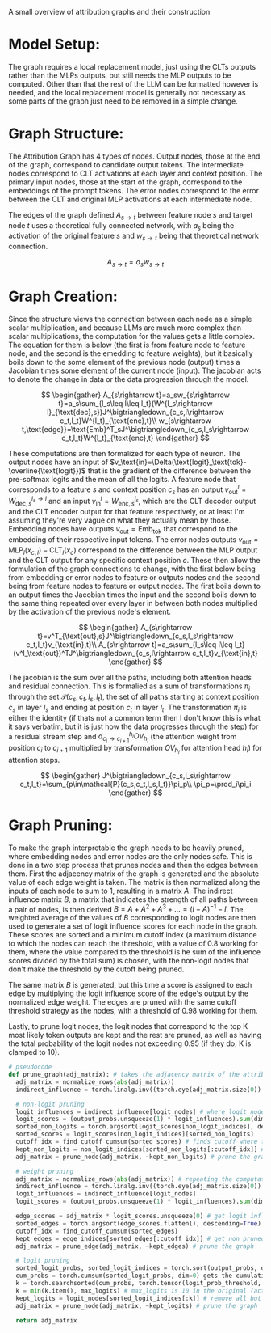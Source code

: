 A small overview of attribution graphs and their construction

# Model Setup:
The graph requires a local replacement model, just using the CLTs outputs rather than the MLPs outputs, but still needs the MLP outputs to be computed. Other than that the rest of the LLM can be formatted however is needed, and the local replacement model is generally not necessary as some parts of the graph just need to be removed in a simple change.

# Graph Structure:
The Attribution Graph has 4 types of nodes. Output nodes, those at the end of the graph, correspond to candidate output tokens. The intermediate nodes correspond to CLT activations at each layer and context position. The primary input nodes, those at the start of the graph, correspond to the embeddings of the prompt tokens. The error nodes correspond to the error between the CLT and original MLP activations at each intermediate node.

The edges of the graph defined $A_{s\rightarrow t}$ between feature node $s$ and target node $t$ uses a theoretical fully connected network, with $a_s$ being the activation of the original feature $s$ and $w_{s\rightarrow t}$ being that theoretical network connection.

$$
A_{s\rightarrow t}=a_sw_{s\rightarrow t}
$$

# Graph Creation:
Since the structure views the connection between each node as a simple scalar multiplication, and because LLMs are much more complex than scalar multiplications, the computation for the values gets a little complex. The equation for them is below (the first is from feature node to feature node, and the second is the emedding to feature weights), but it basically boils down to the some element of the previous node (output) times a Jacobian times some element of the current node (input). The jacobian acts to denote the change in data or the data progression through the model.

$$
\begin{gather}
A_{s\rightarrow t}=a_sw_{s\rightarrow t}=a_s\sum_{l_s\leq l\leq l_t}(W^{l_s\rightarrow l}_{\text{dec},s})J^\bigtriangledown_{c_s,l\rightarrow c_t,l_t}W^{l_t}_{\text{enc},t}\\
w_{s\rightarrow t,\text{edge}}=\text{Emb}^T_sJ^\bigtriangledown_{c_s,l_s\rightarrow c_t,l_t}W^{l_t}_{\text{enc},t}
\end{gather}
$$

These computations are then formalized for each type of neuron. The output nodes have an input of $v_\text{in}=\Delta(\text{logit}_\text{tok}-\overline{\text{logit}})$ that is the gradient of the difference between the pre-softmax logits and the mean of all the logits. A feature node that corresponds to a feature $s$ and context position $c_s$ has an output $v^l_\text{out}=W^{l_s\rightarrow l}_{\text{dec},s}$ and an input $v^l_\text{in}=W^{l_s}_{\text{enc},s}$, which are the CLT decoder output and the CLT encoder output for that feature respectively, or at least I'm assuming they're very vague on what they actually mean by those. Embedding nodes have outputs $v_\text{out}=\text{Emb}_\text{tok}$ that correspond to the embedding of their respective input tokens. The error nodes outputs $v_\text{out}=\text{MLP}_l(x_{c,l})-\text{CLT}_l(x_c)$ correspond to the difference between the MLP output and the CLT output for any specific context position $c$. These then allow the formulation of the graph connections to change, with the first below being from embedding or error nodes to feature or outputs nodes and the second being from feature nodes to feature or output nodes. The first boils down to an output times the Jacobian times the input and the second boils down to the same thing repeated over every layer in between both nodes multiplied by the activation of the previous node's element.

$$
\begin{gather}
A_{s\rightarrow t}=v^T_{\text{out},s}J^\bigtriangledown_{c_s,l_s\rightarrow c_t,l_t}v_{\text{in},t}\\
A_{s\rightarrow t}=a_s\sum_{l_s\leq l\leq l_t}(v^l_\text{out})^TJ^\bigtriangledown_{c_s,l\rightarrow c_t,l_t}v_{\text{in},t}
\end{gather}
$$

The jacobian is the sum over all the paths, including both attention heads and residual connection. This is formalied as a sum of transformations $\pi_i$ through the set $\mathcal{P}(c_s,c_t,l_s,l_t)$, the set of all paths starting at context position $c_s$ in layer $l_s$ and ending at position $c_t$ in layer $l_t$. The transformation $\pi_i$ is either the identity (if thats not a common term then I don't know this is what it says verbatim, but it is just how the data progresses through the step) for a residual stream step and $a^{h_i}_{c_i\rightarrow c_{i+1}}OV_{h_i}$ (the attention weight from position $c_i$ to $c_{i+1}$ multiplied by transformation $OV_{h_i}$ for attention head $h_i$) for attention steps.

$$
\begin{gather}
J^\bigtriangledown_{c_s,l_s\rightarrow c_t,l_t}=\sum_{p\in\mathcal{P}(c_s,c_t,l_s,l_t)}\pi_p\\
\pi_p=\prod_i\pi_i
\end{gather}
$$

# Graph Pruning:
To make the graph interpretable the graph needs to be heavily pruned, where embedding nodes and error nodes are the only nodes safe. This is done in a two step process that prunes nodes and then the edges between them. First the adjacency matrix of the graph is generated and the absolute value of each edge weight is taken. The matrix is then normalized along the inputs of each node to sum to 1, resulting in a matrix $A$. The indirect influence matrix $B$, a matrix that indicates the strength of all paths between a pair of nodes, is then derived $B=A+A^2+A^3+\dots=(I-A)^{-1}-I$. The weighted average of the values of $B$ corresponding to logit nodes are then used to generate a set of logit influence scores for each node in the graph. These scores are sorted and a minimum cutoff index (a maximum distance to which the nodes can reach the threshold, with a value of 0.8 working for them, where the value compared to the threshold is he sum of the influence scores divided by the total sum) is chosen, with the non-logit nodes that don't make the threshold by the cutoff being pruned.

The same matrix $B$ is generated, but this time a score is assigned to each edge by multiplying the logit influence score of the edge's output by the normalized edge weight. The edges are pruned with the same cutoff threshold strategy as the nodes, with a threshold of 0.98 working for them.

Lastly, to prune logit nodes, the logit nodes that correspond to the top K most likely token outputs are kept and the rest are pruned, as well as having the total probability of the logit nodes not exceeding 0.95 (if they do, K is clamped to 10).

```python
# pseudocode
def prune_graph(adj_matrix): # takes the adjacency matrix of the attribution graph as the input
  adj_matrix = normalize_rows(abs(adj_matrix))
  indirect_influence = torch.linalg.inv((torch.eye(adj_matrix.size(0)) - adj_matrix)) - torch.eye(adj_matrix.size(0)) # gets the indirect influence matrix of A

  # non-logit pruning
  logit_influences = indirect_influence[logit_nodes] # where logit_nodes is some mask for all the nodes corresponding to logits
  logit_scores = (output_probs.unsqueeze(1) * logit_influences).sum(dim=0) # then get weighted average
  sorted_non_logits = torch.argsort(logit_scores[non_logit_indices], descending=True) # sort over non-logit nodes
  sorted_scores = logit_scores[non_logit_indices][sorted_non_logits]
  cutoff_idx = find_cutoff_cumsum(sorted_scores) # finds cutoff where the cumulative sum of the scores reaches over some threshold
  kept_non_logits = non_logit_indices[sorted_non_logits[:cutoff_idx]] # prune out the ones before cutoff
  adj_matrix = prune_node(adj_matrix, ~kept_non_logits) # prune the graph

  # weight pruning
  adj_matrix = normalize_rows(abs(adj_matrix)) # repeating the computations on the pruned graph
  indirect_influence = torch.linalg.inv((torch.eye(adj_matrix.size(0)) - adj_matrix)) - torch.eye(adj_matrix.size(0))
  logit_influences = indirect_influence[logit_nodes]
  logit_scores = (output_probs.unsqueeze(1) * logit_influences).sum(dim=0)

  edge_scores = adj_matrix * logit_scores.unsqueeze(0) # get logit influence scores for each edge
  sorted_edges = torch.argsort(edge_scores.flatten(), descending=True)
  cutoff_idx = find_cutoff_cumsum(sorted_edges)
  kept_edges = edge_indices[sorted_edges[:cutoff_idx]] # get non pruned edges
  adj_matrix = prune_edge(adj_matrix, ~kept_edges) # prune the graph

  # logit pruning
  sorted_logit_probs, sorted_logit_indices = torch.sort(output_probs, descending=True) # sort output probabilities from the model
  cum_probs = torch.cumsum(sorted_logit_probs, dim=0) gets the cumulative sum of the probabilities
  k = torch.searchsorted(cum_probs, torch.tensor(logit_prob_threshold, device=device)) + 1 # finds the smallest sum of k logits such that they are above some threshold
  k = min(k.item(), max_logits) # max_logits is 10 in the original (acts as an upper bound)
  kept_logits = logit_nodes[sorted_logit_indices[:k]] # remove all but the top k logits
  adj_matrix = prune_node(adj_matrix, ~kept_logits) # prune the graph

  return adj_matrix
```
